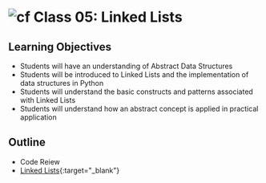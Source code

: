 # ![cf](http://i.imgur.com/7v5ASc8.png) Class 05: Linked Lists

## Learning Objectives
- Students will have an understanding of Abstract Data Structures
- Students will be introduced to Linked Lists and the implementation of data structures in Python
- Students will understand the basic constructs and patterns associated with Linked Lists
- Students will understand how an abstract concept is applied in practical application

## Outline
- Code Reiew
- [Linked Lists]{:target="_blank"}

<!-- links -->
[Linked Lists]: ./notes/singly_linked_list.md
